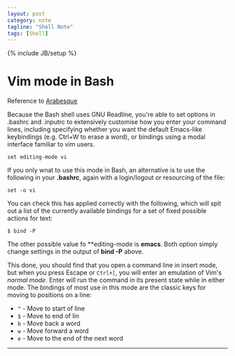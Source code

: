 ```yaml
---
layout: post
category: note
tagline: "Shell Note"
tags: [Shell]
---
```

{% include JB/setup %}

# Vim mode in Bash

Reference to [Arabesque](http://blog.sanctum.geek.nz/vi-mode-in-bash/)

Because the Bash shell uses GNU Readline, you're able to set options in .bashrc
and .inputrc to extensively customise how you enter your command lines,
including specifying whether you want the default Emacs-like keybindings (e.g.
Ctrl+W to erase a word), or bindings using a modal interface familiar to vim
users.

    set editing-mode vi

If you only wnat to use this mode in Bash, an alternative is to use the
following in your **.bashrc**, again with a login/logout or resourcing of the
file:

    set -o vi

You can check this has applied correctly with the following, which will spit
out a list of the currently available bindings for a set of fixed possible
actions for text:

    $ bind -P

The other possible value fo **editing-mode is **emacs**. Both option simply
change settings in the output of **bind -P** above.

This done, you should find that you open a command line in insert mode, but
when you press Escape or `Ctrl+[`, you will enter an emulation of Vim's _normal
mode_. Enter will run the command in its present state while in either mode.
The bindings of most use in this mode are the classic keys for moving to
positions on a line:

 * `^` - Move to start of line
 * `$` - Move to end of lin
 * `b` - Move back a word
 * `w` - Move forward a word
 * `e` - Move to the end of the next word

- - - -
